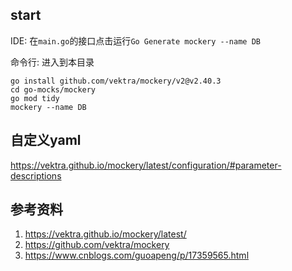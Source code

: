 ## start

IDE:
在`main.go`的接口点击运行`Go Generate mockery --name DB`

命令行:
进入到本目录
```shell
go install github.com/vektra/mockery/v2@v2.40.3
cd go-mocks/mockery
go mod tidy
mockery --name DB
```

## 自定义yaml
https://vektra.github.io/mockery/latest/configuration/#parameter-descriptions

## 参考资料
1. https://vektra.github.io/mockery/latest/
2. https://github.com/vektra/mockery
3. https://www.cnblogs.com/guoapeng/p/17359565.html
